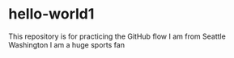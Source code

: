 # hello-world1
This repository is for practicing the GitHub flow
I am from Seattle Washington
I am a huge sports fan

